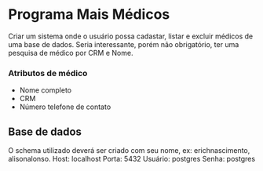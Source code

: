 Programa Mais Médicos
=====================

Criar um sistema onde o usuário possa cadastar, listar e excluir médicos de uma base de dados. Seria interessante, porém não obrigatório, ter uma pesquisa de médico por CRM e Nome.

### Atributos de médico ###

 * Nome completo
 * CRM
 * Número telefone de contato

Base de dados
--------------

O schema utilizado deverá ser criado com seu nome, ex: erichnascimento, alisonalonso.
Host: localhost
Porta: 5432
Usuário: postgres
Senha: postgres



